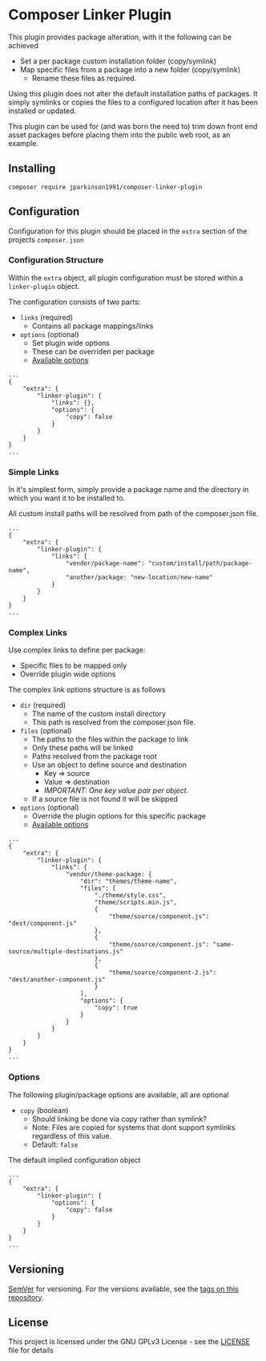 # Composer Linker Plugin

This plugin provides package alteration, with it the following can be achieved

- Set a per package custom installation folder (copy/symlink)
- Map specific files from a package into a new folder (copy/symlink)
   - Rename these files as required.

Using this plugin does not alter the default installation paths of packages. It
simply symlinks or copies the files to a configured location after it has been 
installed or updated.

This plugin can be used for (and was born the need to) trim down front end asset
packages before placing them into the public web root, as an example.

## Installing

`composer require jparkinson1991/composer-linker-plugin`

## Configuration

Configuration for this plugin should be placed in the `extra` section of the projects
`composer.json`


### Configuration Structure

Within the `extra` object, all plugin configuration must be stored within a 
`linker-plugin` object.

The configuration consists of two parts:
- `links` (required)
    - Contains all package mappings/links
- `options` (optional)
    - Set plugin wide options
    - These can be overriden per package
    - [Available options](#options)

```
...
{
    "extra": {
        "linker-plugin": {
            "links": {},
            "options": {
                "copy": false
            }
        }
    }
}
...
```

### Simple Links

In it's simplest form, simply provide a package name and the directory in which you want it to be installed to.

All custom install paths will be resolved from path of the composer.json file.

```
...
{
    "extra": {
        "linker-plugin": {
            "links": {
                "vendor/package-name": "custom/install/path/package-name",
                "another/package: "new-location/new-name"   
            }
        }
    }
}
...
```

### Complex Links

Use complex links to define per package:
- Specific files to be mapped only
- Override plugin wide options 

The complex link options structure is as follows
- `dir` (required) 
    - The name of the custom install directory
    - This path is resolved from the composer.json file.
- `files` (optional)
    - The paths to the files within the package to link
    - Only these paths will be linked
    - Paths resolved from the package root
    - Use an object to define source and destination
        - Key => source
        - Value => destination
        - _IMPORTANT: One key value pair per object._
    - If a source file is not found it will be skipped
- `options` (optional)
    - Override the plugin options for this specific package
    - [Available options](#options)

```
...
{
    "extra": {
        "linker-plugin": {
            "links": {
                "vendor/theme-package: {
                    "dir": "themes/theme-name",
                    "files": [
                        "./theme/style.css",
                        "theme/scripts.min.js",
                        {
                            "theme/source/component.js": "dest/component.js"
                        },
                        {
                            "theme/source/component.js": "same-source/multiple-destinations.js"
                        },
                        {
                            "theme/source/component-2.js": "dest/another-component.js"
                        }
                    ],
                    "options": {
                        "copy": true
                    }
                }
            }
        }
    }
}
...
```

### Options

The following plugin/package options are available, all are optional
- `copy` (boolean)
    - Should linking be done via copy rather than symlink?
    - Note: Files are copied for systems that dont support symlinks regardless of this value.
    - Default: `false`
    
The default implied configuration object 

```
...
{
    "extra": {
        "linker-plugin": {
            "options": {
                "copy": false
            }
        }
    }
}
...
```

## Versioning

[SemVer](http://semver.org/) for versioning. For the versions available,
see the [tags on this repository](https://github.com/JParkinson1991/common-frontend/tags).

## License

This project is licensed under the GNU GPLv3 License - see the [LICENSE](LICENSE)
file for details
